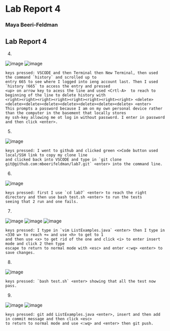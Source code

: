 # Lab Report 4
### Maya Beeri-Feldman

## Lab Report 4

4.
![image](https://github.com/mbeerifeldman/cse15l-lab-reports/assets/114952150/fdb4aa9b-62f7-49d6-bdcd-eff77a448d1d)
![image](https://github.com/mbeerifeldman/cse15l-lab-reports/assets/114952150/8708c503-f1d4-46c2-beac-badd269e2e6f)

```
keys pressed: VSCODE and then Terminal then New Terminal, then used the command `history` and scrolled up to
entry 665 to see where I logged into ieng account last. Then I used `history !665` to access the entry and pressed
<up> on arrow key to acess the line and used <Crtl-A>  to reach to beginning of the line to delete history with
<right><right><right><right><right><right><right><right> <delete><delete><delete><delete><delete><delete><delete><delete> <enter>
This prompts a password because I am on my own personal device rather than the computer in the basement that locally stores
my ssh-key allowing me ot log in without password. I enter in password and then click <enter>.
```

5.
![image](https://github.com/mbeerifeldman/cse15l-lab-reports/assets/114952150/91cbedb9-12f1-4c9e-9671-caefb8e05b16)

```
keys pressed: I went to github and clicked green <>Code button used local/SSH link to copy my clone line
and clicked back into VSCODE and type in `git clone git@github.com:mbeerifeldman/lab7.git` <enter> into the command line.
```

6. 
![image](https://github.com/mbeerifeldman/cse15l-lab-reports/assets/114952150/2554052d-7974-4b84-a99b-e36201d7f7d4)
```
keys pressed: first I use `cd lab7` <enter> to reach the right directory and then use bash test.sh <enter> to run the tests
seeing that 2 run and one fails.

```
7.
![image](https://github.com/mbeerifeldman/cse15l-lab-reports/assets/114952150/80777dfd-d0cd-4933-9d1e-19094f56b736)
![image](https://github.com/mbeerifeldman/cse15l-lab-reports/assets/114952150/90e1ff9d-7949-4a0d-8141-563a47fe6390)
![image](https://github.com/mbeerifeldman/cse15l-lab-reports/assets/114952150/0cb98436-ae41-424d-a54b-57ce56005b6f)

```
keys pressed: I type in `vim ListExamples.java` <enter> then I type in <330 w> to reach += and use <h> to get to 1
and then use <x> to get rid of the one and click <i> to enter insert mode and click 2 then type
escape to return to normal mode with <esc> and enter <:wq> <enter> to save changes. 
```
8.
![image](https://github.com/mbeerifeldman/cse15l-lab-reports/assets/114952150/c1b845e0-2c83-4684-b906-96cd3d58715c)
```
keys pressed: `bash test.sh` <enter> showing that all the test now pass. 
```
9.
![image](https://github.com/mbeerifeldman/cse15l-lab-reports/assets/114952150/5aae297e-53b4-4ca7-abb7-dd9dfeafb68e)
![image](https://github.com/mbeerifeldman/cse15l-lab-reports/assets/114952150/b5f9f7cd-9dba-41a7-b742-ff14e324574c)

```
keys pressed: git add ListExamples.java <enter>, insert and then add in commit message and then click <esc>
to return to normal mode and use <:wq> and <enter> then git push.  
```




